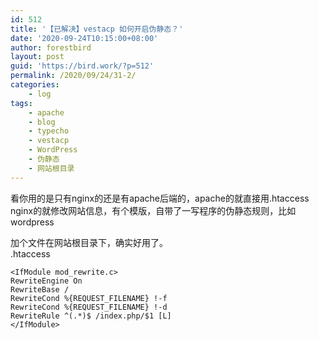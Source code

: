 ```yaml
---
id: 512
title: '【已解决】vestacp 如何开启伪静态？'
date: '2020-09-24T10:15:00+08:00'
author: forestbird
layout: post
guid: 'https://bird.work/?p=512'
permalink: /2020/09/24/31-2/
categories:
    - log
tags:
    - apache
    - blog
    - typecho
    - vestacp
    - WordPress
    - 伪静态
    - 网站根目录
---
```


看你用的是只有nginx的还是有apache后端的，apache的就直接用.htaccess  
nginx的就修改网站信息，有个模版，自带了一写程序的伪静态规则，比如wordpress

加个文件在网站根目录下，确实好用了。  
.htaccess

```
<IfModule mod_rewrite.c>
RewriteEngine On
RewriteBase /
RewriteCond %{REQUEST_FILENAME} !-f
RewriteCond %{REQUEST_FILENAME} !-d
RewriteRule ^(.*)$ /index.php/$1 [L]
</IfModule>

```